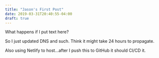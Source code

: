 ```yaml
---
title: "Jason's First Post"
date: 2019-03-31T20:40:55-04:00
draft: true
---
```

What happens if I put text here?

So I just updated DNS and such. Think it might take 24 hours to propagate.

Also using Netlify to host...after I push this to GitHub it should CI/CD it.

